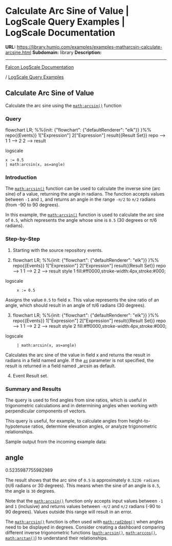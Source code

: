 # Calculate Arc Sine of Value | LogScale Query Examples | LogScale Documentation

**URL:** https://library.humio.com/examples/examples-matharcsin-calculate-arcsine.html
**Subdomain:** library
**Description:** 

---

[Falcon LogScale Documentation](https://library.humio.com)

/ [LogScale Query Examples](examples.html)

## Calculate Arc Sine of Value

Calculate the arc sine using the [`math:arcsin()`](https://library.humio.com/data-analysis/functions-math-arcsin.html) function 

### Query

flowchart LR; %%{init: {"flowchart": {"defaultRenderer": "elk"}} }%% repo{{Events}} 1["Expression"] 2["Expression"] result{{Result Set}} repo --> 1 1 --> 2 2 --> result

logscale
    
    
    x := 0.5
    | math:arcsin(x, as=angle)

### Introduction

The [`math:arcsin()`](https://library.humio.com/data-analysis/functions-math-arcsin.html) function can be used to calculate the inverse sine (arc sine) of a value, returning the angle in radians. The function accepts values between `-1` and `1`, and returns an angle in the range `-π/2` to `π/2` radians (from -90 to 90 degrees). 

In this example, the [`math:arcsin()`](https://library.humio.com/data-analysis/functions-math-arcsin.html) function is used to calculate the arc sine of `0.5`, which represents the angle whose sine is `0.5` (30 degrees or π/6 radians). 

### Step-by-Step

  1. Starting with the source repository events.

  2. flowchart LR; %%{init: {"flowchart": {"defaultRenderer": "elk"}} }%% repo{{Events}} 1["Expression"] 2["Expression"] result{{Result Set}} repo --> 1 1 --> 2 2 --> result style 1 fill:#ff0000,stroke-width:4px,stroke:#000;

logscale
         
         x := 0.5

Assigns the value `0.5` to field x. This value represents the sine ratio of an angle, which should result in an angle of π/6 radians (30 degrees). 

  3. flowchart LR; %%{init: {"flowchart": {"defaultRenderer": "elk"}} }%% repo{{Events}} 1["Expression"] 2["Expression"] result{{Result Set}} repo --> 1 1 --> 2 2 --> result style 2 fill:#ff0000,stroke-width:4px,stroke:#000;

logscale
         
         | math:arcsin(x, as=angle)

Calculates the arc sine of the value in field x and returns the result in radians in a field named angle. If the [_`as`_](https://library.humio.com/data-analysis/functions-math-arcsin.html#query-functions-math-arcsin-as) parameter is not specified, the result is returned in a field named _arcsin as default. 

  4. Event Result set.




### Summary and Results

The query is used to find angles from sine ratios, which is useful in trigonometric calculations and in determining angles when working with perpendicular components of vectors. 

This query is useful, for example, to calculate angles from height-to-hypotenuse ratios, determine elevation angles, or analyze trigonometric relationships. 

Sample output from the incoming example data: 

angle  
---  
0.5235987755982989  
  
The result shows that the arc sine of `0.5` is approximately `0.5236 radians` (π/6 radians or 30 degrees). This means when the sine of an angle is `0.5`, the angle is `30` degrees. 

Note that the [`math:arcsin()`](https://library.humio.com/data-analysis/functions-math-arcsin.html) function only accepts input values between `-1` and `1` (inclusive) and returns values between `-π/2` and `π/2` radians (-90 to 90 degrees). Values outside this range will result in an error. 

The [`math:arcsin()`](https://library.humio.com/data-analysis/functions-math-arcsin.html) function is often used with [`math:rad2deg()`](https://library.humio.com/data-analysis/functions-math-rad2deg.html) when angles need to be displayed in degrees. Consider creating a dashboard comparing different inverse trigonometric functions ([`math:arcsin()`](https://library.humio.com/data-analysis/functions-math-arcsin.html), [`math:arccos()`](https://library.humio.com/data-analysis/functions-math-arccos.html), [`math:arctan()`](https://library.humio.com/data-analysis/functions-math-arctan.html)) to understand their relationships.
